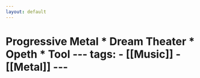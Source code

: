 ```yaml
---
layout: default
---
```

# Progressive Metal  * Dream Theater * Opeth * Tool   --- tags:   - [[Music]]   - [[Metal]]  --- 
